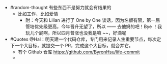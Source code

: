 - #random-thought 有些东西不是努力就会有结果的
	- 比如工作，比如爱情
		- 附：今天和 Lilian 进行了 One by One 谈话，因为名额有限，第一届管培优先级更高，今年晋升无望了，所以 —— 去他妈的吧！Bye ！我玩儿个屁啊，所以四月普涨也没我是嘛 ~~，好滴呢
- #Quotes @Hal：明天建一个代码仓库，专门用来记录人生重要节点，每次定下一个大目标，就提交一个 PR，完成这个大目标，就合并它。
	- 有个 Github 仓库 https://github.com/ByronHsu/life-commit
	-